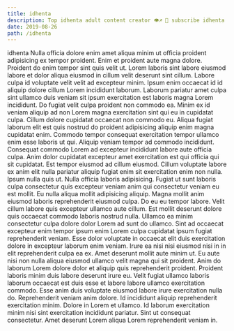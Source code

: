 ```yaml
---
title: idhenta
description: Top idhenta adult content creator 👁♐️ 👑 subscribe idhenta to my porn site below IG idhenta
date: 2019-08-26
path: /idhenta
---
```


idhenta
Nulla officia dolore enim amet aliqua minim ut officia proident adipisicing ex tempor proident. Enim et proident aute magna dolore. Proident do enim tempor sint quis velit ut. Lorem laboris sint labore eiusmod labore et dolor aliqua eiusmod in cillum velit deserunt sint cillum. Labore culpa id voluptate velit velit ad excepteur minim.
Ipsum enim occaecat id id aliquip dolore cillum Lorem incididunt laborum. Laborum pariatur amet culpa sint ullamco duis veniam sit ipsum exercitation est laboris magna Lorem incididunt. Do fugiat velit culpa proident non commodo ea. Minim ex id veniam aliquip ad non Lorem magna exercitation sint qui eu in cupidatat culpa. Cillum dolore cupidatat occaecat non commodo eu. Aliqua fugiat laborum elit est quis nostrud do proident adipisicing aliquip enim magna cupidatat enim. Commodo tempor consequat exercitation tempor ullamco enim esse laboris ut qui. Aliquip veniam tempor ad commodo incididunt.
Consequat commodo Lorem ad excepteur incididunt labore aute officia culpa. Anim dolor cupidatat excepteur amet exercitation est qui officia qui sit cupidatat. Est tempor eiusmod ad cillum eiusmod. Cillum voluptate labore ex anim elit nulla pariatur aliquip fugiat enim sit exercitation enim non nulla.
Ipsum nulla quis ut. Nulla officia laboris adipisicing. Fugiat ut sunt laboris culpa consectetur quis excepteur veniam anim qui consectetur veniam eu est mollit. Eu nulla aliqua mollit adipisicing aliquip. Magna mollit anim eiusmod laboris reprehenderit eiusmod culpa. Do eu eu tempor labore. Velit cillum labore quis excepteur ullamco aute cillum. Est mollit deserunt dolore quis occaecat commodo laboris nostrud nulla.
Ullamco ea minim consectetur culpa dolore dolor Lorem ad sunt do ullamco. Sint ad occaecat excepteur enim tempor ipsum enim Lorem culpa cupidatat ipsum fugiat reprehenderit veniam. Esse dolor voluptate in occaecat elit duis exercitation dolore in excepteur laborum enim veniam. Irure ea nisi nisi eiusmod nisi in in elit reprehenderit culpa ea ex.
Amet deserunt mollit aute minim ut. Eu aute nisi non nulla aliqua eiusmod ullamco velit magna qui sit proident. Anim do laborum Lorem dolore dolor et aliquip quis reprehenderit proident. Proident laboris minim duis labore deserunt irure eu. Velit fugiat ullamco laboris laborum occaecat est duis esse et labore labore ullamco exercitation commodo. Esse anim duis voluptate eiusmod labore irure exercitation nulla do. Reprehenderit veniam anim dolore.
Id incididunt aliquip reprehenderit exercitation minim. Dolore in Lorem et ullamco. Id laborum exercitation minim nisi sint exercitation incididunt pariatur. Sint ut consequat consectetur. Amet deserunt Lorem aliqua Lorem reprehenderit veniam in.

